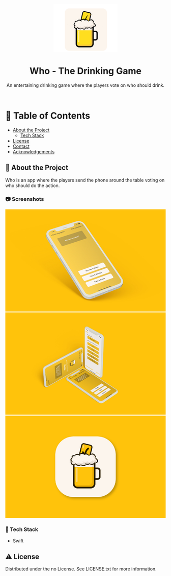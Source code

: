 <div align="center">


  <img src="Logo.png" alt="logo" width="200" height="auto" />
  <h1>Who - The Drinking Game</h1>
  
  <p>
    An entertaining drinking game where the players vote on who should drink.
  </p>
</div>

<br />

<!-- Table of Contents -->
# :notebook_with_decorative_cover: Table of Contents

- [About the Project](#star2-about-the-project)
  * [Tech Stack](#space_invader-tech-stack)
- [License](#warning-license)
- [Contact](#handshake-contact)
- [Acknowledgements](#gem-acknowledgements)
  

<!-- About the Project -->
## :star2: About the Project
Who is an app where the players send the phone around the table voting on who should do the action.

<!-- Screenshots -->
### :camera: Screenshots

<div align="center"> 
  <img src="Who_1.jpg" alt="screenshot" />
  <img src="Who_2.jpg" alt="screenshot" />
  <img src="Who_3.jpg" alt="screenshot" />
</div>


<!-- TechStack -->
### :space_invader: Tech Stack
* Swift


<!-- License -->
## :warning: License

Distributed under the no License. See LICENSE.txt for more information.

